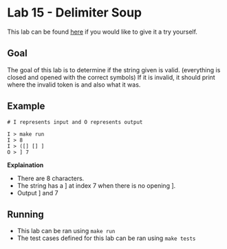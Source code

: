 # Lab 15 - Delimiter Soup

This lab can be found [here](https://open.kattis.com/problems/delimitersoup) if you would like to give it a try yourself.

## Goal

The goal of this lab is to determine if the string given is valid. (everything is closed and opened with the correct symbols) If it is invalid, it should print where the invalid token is and also what it was.

## Example

```
# I represents input and O represents output

I > make run
I > 8
I > ([] [] ]
O > ] 7
```

**Explaination**
- There are 8 characters.
- The string has a ] at index 7 when there is no opening ].
- Output ] and 7

## Running

- This lab can be ran using `make run`
- The test cases defined for this lab can be ran using `make tests`